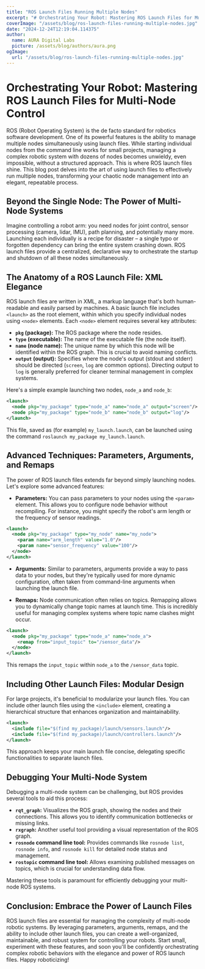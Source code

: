 ```yaml
---
title: "ROS Launch Files Running Multiple Nodes"
excerpt: "# Orchestrating Your Robot: Mastering ROS Launch Files for Multi-Node Control  ROS (Robot Operating System) is the de facto standard for robotics soft"
coverImage: "/assets/blog/ros-launch-files-running-multiple-nodes.jpg"
date: "2024-12-24T12:19:04.114375"
author:
  name: AURA Digital Labs
  picture: /assets/blog/authors/aura.png
ogImage:
  url: "/assets/blog/ros-launch-files-running-multiple-nodes.jpg"
---
```


# Orchestrating Your Robot: Mastering ROS Launch Files for Multi-Node Control

ROS (Robot Operating System) is the de facto standard for robotics software development.  One of its powerful features is the ability to manage multiple nodes simultaneously using launch files.  While starting individual nodes from the command line works for small projects, managing a complex robotic system with dozens of nodes becomes unwieldy, even impossible, without a structured approach.  This is where ROS launch files shine.  This blog post delves into the art of using launch files to effectively run multiple nodes, transforming your chaotic node management into an elegant, repeatable process.

## Beyond the Single Node: The Power of Multi-Node Systems

Imagine controlling a robot arm: you need nodes for joint control, sensor processing (camera, lidar, IMU), path planning, and potentially many more.  Launching each individually is a recipe for disaster – a single typo or forgotten dependency can bring the entire system crashing down.  ROS launch files provide a centralized, declarative way to orchestrate the startup and shutdown of all these nodes simultaneously.

## The Anatomy of a ROS Launch File: XML Elegance

ROS launch files are written in XML, a markup language that's both human-readable and easily parsed by machines.  A basic launch file includes `<launch>` as the root element, within which you specify individual nodes using `<node>` elements.  Each `<node>` element requires several key attributes:

* **`pkg` (package):** The ROS package where the node resides.
* **`type` (executable):** The name of the executable file (the node itself).
* **`name` (node name):** The unique name by which this node will be identified within the ROS graph.  This is crucial to avoid naming conflicts.
* **`output` (output):** Specifies where the node's output (stdout and stderr) should be directed (`screen`, `log` are common options).  Directing output to `log` is generally preferred for cleaner terminal management in complex systems.


Here's a simple example launching two nodes, `node_a` and `node_b`:

```xml
<launch>
  <node pkg="my_package" type="node_a" name="node_a" output="screen"/>
  <node pkg="my_package" type="node_b" name="node_b" output="log"/>
</launch>
```

This file, saved as (for example) `my_launch.launch`, can be launched using the command `roslaunch my_package my_launch.launch`.


## Advanced Techniques: Parameters, Arguments, and Remaps

The power of ROS launch files extends far beyond simply launching nodes.  Let's explore some advanced features:

* **Parameters:** You can pass parameters to your nodes using the `<param>` element. This allows you to configure node behavior without recompiling.  For instance, you might specify the robot's arm length or the frequency of sensor readings.

```xml
<launch>
  <node pkg="my_package" type="my_node" name="my_node">
    <param name="arm_length" value="1.0"/>
    <param name="sensor_frequency" value="100"/>
  </node>
</launch>
```

* **Arguments:**  Similar to parameters, arguments provide a way to pass data to your nodes, but they're typically used for more dynamic configuration, often taken from command-line arguments when launching the launch file.

* **Remaps:**  Node communication often relies on topics. Remapping allows you to dynamically change topic names at launch time. This is incredibly useful for managing complex systems where topic name clashes might occur.

```xml
<launch>
  <node pkg="my_package" type="node_a" name="node_a">
    <remap from="input_topic" to="/sensor_data"/>
  </node>
</launch>
```

This remaps the `input_topic` within `node_a` to the `/sensor_data` topic.


## Including Other Launch Files: Modular Design

For large projects, it's beneficial to modularize your launch files.  You can include other launch files using the `<include>` element, creating a hierarchical structure that enhances organization and maintainability.

```xml
<launch>
  <include file="$(find my_package)/launch/sensors.launch"/>
  <include file="$(find my_package)/launch/controllers.launch"/>
</launch>
```

This approach keeps your main launch file concise, delegating specific functionalities to separate launch files.


##  Debugging Your Multi-Node System

Debugging a multi-node system can be challenging, but ROS provides several tools to aid this process:

* **`rqt_graph`:** Visualizes the ROS graph, showing the nodes and their connections. This allows you to identify communication bottlenecks or missing links.
* **`rxgraph`:** Another useful tool providing a visual representation of the ROS graph.
* **`rosnode` command line tool:** Provides commands like `rosnode list`, `rosnode info`, and `rosnode kill` for detailed node status and management.
* **`rostopic` command line tool:** Allows examining published messages on topics, which is crucial for understanding data flow.

Mastering these tools is paramount for efficiently debugging your multi-node ROS systems.


##  Conclusion:  Embrace the Power of Launch Files

ROS launch files are essential for managing the complexity of multi-node robotic systems.  By leveraging parameters, arguments, remaps, and the ability to include other launch files, you can create a well-organized, maintainable, and robust system for controlling your robots.  Start small, experiment with these features, and soon you'll be confidently orchestrating complex robotic behaviors with the elegance and power of ROS launch files.  Happy roboticizing!
